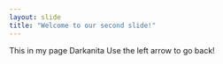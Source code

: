 ```yaml
---
layout: slide
title: "Welcome to our second slide!"
---
```

This in my page Darkanita
Use the left arrow to go back!

